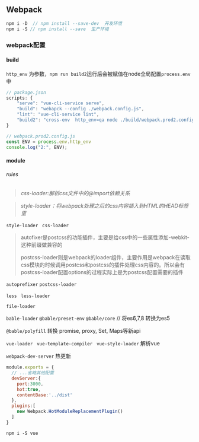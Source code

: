 ## Webpack

```javascript
npm i -D  // npm install --save-dev  开发环境
npm i -S // npm install --save  生产环境
```



### webpack配置

#### build

`http_env` 为参数，`npm run build2`运行后会被赋值在node全局配置`process.env`中

```javascript
// package.json
scripts: {
    "serve": "vue-cli-service serve",
    "build": "webapck --config ./webpack.config.js",
    "lint": "vue-cli-service lint",
    "build2": "cross-env  http_env=qa node ./build/webpack.prod2.config.js"
}
```

```javascript
// webpack.prod2.config.js
const ENV = process.env.http_env
console.log("2:", ENV);
```



#### module

###### rules



> *css-loader:解析css文件中的@import依赖关系*

> *style-loader：将webpack处理之后的css内容插入到HTML的HEAD标签里*

`style-loader` ` css-loader` 



> autofixer是postcss的功能插件，主要是给css中的一些属性添加-webkit-这种前缀做兼容的
>
> postcss-loader则是webpack的loader组件，主要作用是webpack在读取css模块的时候调用postcss和postcss的插件处理css内容的。所以会有postcss-loader配置options的过程实际上是为postcss配置需要的插件

`autoprefixer`  `postcss-loader` 



`less`  ` less-loader`

`file-loader`

`bable-loader` ` @bable/preset-env ` `@bable/core`  // 将es6,7,8 转换为es5

`@bable/polyfill` 转换 promise, proxy, Set, Maps等新api

`vue-loader` ` vue-template-compiler` ` vue-style-loader`  解析vue

`webpack-dev-server` 热更新

```javascript
module.exports = {
  // ...省略其他配置
  devServer:{
    port:3000,
    hot:true,
    contentBase:'../dist'
  },
  plugins:[
    new Webpack.HotModuleReplacementPlugin()
  ]
}
```





`npm i -S vue`



